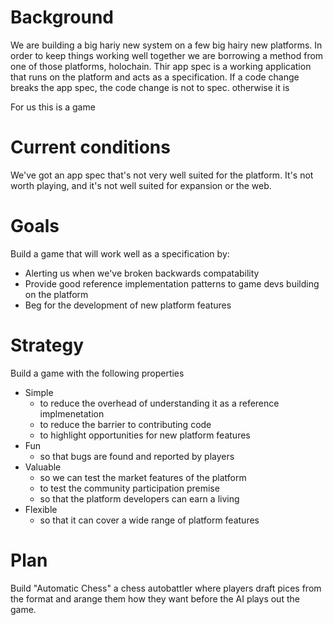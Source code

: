 # Background

We are building a big hariy new system on a few big hairy
new platforms. In order to keep things working well
together we are borrowing a method from one of those
platforms, holochain. Thir app spec is a working
application that runs on the platform and acts as a
specification. If a code change breaks the app spec, the
code change is not to spec. otherwise it is

For us this is a game

# Current conditions

We've got an app spec that's not very well suited for
the platform. It's not worth playing, and it's not well
suited for expansion or the web.

# Goals

Build a game that will work well as a specification by:
* Alerting us when we've broken backwards compatability
* Provide good reference implementation patterns to game
  devs building on the platform
* Beg for the development of new platform features

# Strategy

Build a game with the following properties

* Simple
  * to reduce the overhead of understanding it as a 
    reference implmenetation
  * to reduce the barrier to contributing code
  * to highlight opportunities for new platform features
* Fun
  * so that bugs are found and reported by players
* Valuable
  * so we can test the market features of the platform
  * to test the community participation premise
  * so that the platform developers can earn a living
* Flexible
  * so that it can cover a wide range of platform features

# Plan

Build "Automatic Chess" a chess autobattler where players
draft pices from the format and arange them how they want
before the AI plays out the game.
